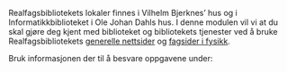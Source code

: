 Realfagsbibliotekets lokaler finnes i Vilhelm Bjerknes’ hus og i Informatikkbiblioteket i Ole Johan Dahls hus.
I denne modulen vil vi at du skal gjøre deg kjent med biblioteket og bibliotekets tjenester ved å bruke Realfagsbibliotekets [generelle nettsider](https://www.ub.uio.no/bibliotekene/ureal/ureal/) og [fagsider i fysikk](https://www.ub.uio.no/fag/naturvitenskap-teknologi/fysikk/).

Bruk informasjonen der til å besvare oppgavene under:

<quiz-with-navigation :exercises="['NårStengerRealfagsbiblioteket', 'Bjørnehjørnet', 'DeweyFysikk', 'HvaKanDuLåne', 'HvemErFagansvarlig']"></quiz-with-navigation>

